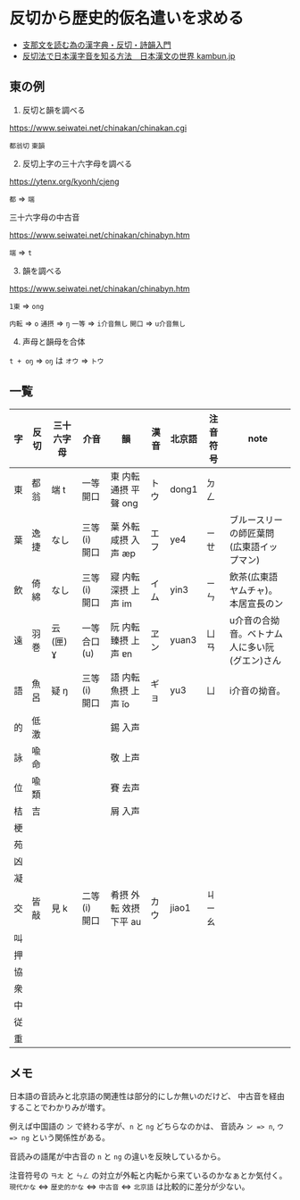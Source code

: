 # 反切から歴史的仮名遣いを求める

- [支那文を読む為の漢字典・反切・詩韻入門](https://www.seiwatei.net/chinakan/chinabyn.htm)
- [反切法で日本漢字音を知る方法　日本漢文の世界 kambun.jp](https://kambun.jp/izanai/03-07hansetsu.htm)

## 東の例

1. 反切と韻を調べる

https://www.seiwatei.net/chinakan/chinakan.cgi

`都翁切` `東韻`

2. 反切上字の三十六字母を調べる

https://ytenx.org/kyonh/cjeng

`都` => `端`

三十六字母の中古音

https://www.seiwatei.net/chinakan/chinabyn.htm

`端` => `t`

3. 韻を調べる

https://www.seiwatei.net/chinakan/chinabyn.htm

`1東` => `ong`

`内転` => `o`
`通摂` => `ŋ`
`一等` => `i介音無し`
`開口` => `u介音無し`

4. 声母と韻母を合体

`t + oŋ` => `oŋ` は `オウ` => `トウ`

## 一覧

| 字  | 反切 | 三十六字母 | 介音         | 韻                     | 漢音 | 北京語 | 注音符号 | note                                          |
| --- | ---- | ---------- | ------------ | ---------------------- | ---- | ------ | -------- | --------------------------------------------- |
| 東  | 都翁 | 端 t       | 一等 開口    | 東 内転 通摂 平聲 ong  | トウ | dong1  | ㄉㄥ     |                                               |
| 葉  | 逸捷 | なし       | 三等(i) 開口 | 葉 外転 咸摂 入声 æp   | エフ | ye4    | ㄧㄝ     | ブルースリーの師匠葉問(広東語イップマン)      |
| 飲  | 倚綿 | なし       | 三等(i) 開口 | 寢 内転 深摂 上声 im   | イム | yin3   | ㄧㄣ     | 飲茶(広東語ヤムチャ)。本居宣長のン            |
| 遠  | 羽巻 | 云(匣) ɣ   | 一等 合口(u) | 阮 内転 臻摂 上声 ɐn   | ヱン | yuan3  | ㄩㄢ     | u介音の合拗音。ベトナム人に多い阮(グエン)さん |
| 語  | 魚呂 | 疑 ŋ       | 三等(i) 開口 | 語 内転 魚摂 上声 ĭo   | ギョ | yu3    | ㄩ       | i介音の拗音。                                 |
| 的  | 低激 |            |              | 錫 入声                |
| 詠  | 喩命 |            |              | 敬 上声                |
| 位  | 喩類 |            |              | 賽 去声                |
| 桔  | 吉   |            |              | 屑 入声                |
| 梗  |
| 苑  |
| 凶  |
| 凝  |
| 交  | 皆敲 | 見 k       | 二等(i) 開口 | 肴摂 外転 效摂 下平 au | カウ | jiao1  | ㄐㄧㄠ   |
| 叫  |
| 押  |
| 協  |
| 衆  |
| 中  |
| 従  |
| 重  |

## メモ

日本語の音読みと北京語の関連性は部分的にしか無いのだけど、
中古音を経由することでわかりみが増す。

例えば中国語の `ン` で終わる字が、`n` と `ng` どちらなのかは、
音読み `ン => n`, `ウ => ng` という関係性がある。

音読みの語尾が中古音の `n` と `ng` の違いを反映しているから。

注音符号の `ㄢㄤ` と `ㄣㄥ` の対立が外転と内転から来ているのかなぁとか気付く。
`現代かな` <=> `歴史的かな` <=> `中古音` <=> `北京語` は比較的に差分が少ない。
